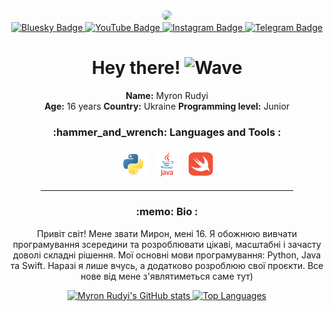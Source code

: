 <div id="header" align="center"> 
    <img src="https://media.giphy.com/media/JIX9t2j0ZTN9S/giphy.gif" width="100" style="border-radius: 50%;"/>

<div id="badges">
    <a href="https://bsky.app/profile/rudyimyron.bsky.social" target="_blank">
        <img src="https://img.shields.io/badge/Bluesky-1E90FF?style=for-the-badge&logo=bluesky&logoColor=white" alt="Bluesky Badge"/>
    </a>
    <a href="https://www.youtube.com/@myronrudyi" target="_blank">
        <img src="https://img.shields.io/badge/YouTube-red?style=for-the-badge&logo=youtube&logoColor=white" alt="YouTube Badge"/>
    </a>
    <a href="https://www.instagram.com/myronrudyi/" target="_blank">
        <img src="https://img.shields.io/badge/Instagram-purple?style=for-the-badge&logo=instagram&logoColor=white" alt="Instagram Badge"/>
    </a>
    <a href="https://t.me/mcodeee" target="_blank">
        <img src="https://img.shields.io/badge/Telegram-blue?style=for-the-badge&logo=telegram&logoColor=white" alt="Telegram Badge"/>
    </a>
</div>

<h1>
    Hey there!
    <img src="https://media.giphy.com/media/hvRJCLFzcasrR4ia7z/giphy.gif" width="30px" alt="Wave"/>
</h1>

**Name:** Myron Rudyi  
**Age:** 16 years
**Country:** Ukraine
**Programming level:** Junior

<h3>:hammer_and_wrench: Languages and Tools :</h3>
<div>
    <img src="https://github.com/devicons/devicon/blob/master/icons/python/python-original.svg" title="Python" alt="Python" width="40" height="40" style="margin: 5px;"/>
    <img src="https://github.com/devicons/devicon/blob/master/icons/java/java-original-wordmark.svg" title="Java" alt="Java" width="40" height="40" style="margin: 5px;"/>
    <img src="https://github.com/devicons/devicon/blob/master/icons/swift/swift-original.svg" title="Swift" alt="Swift" width="40" height="40" style="margin: 5px;"/>
</div>

<hr style="width:80%;text-align:center;">

<h3>:memo: Bio :</h3>
<p>
    Привіт світ! Мене звати Мирон, мені 16. Я обожнюю вивчати програмування зсередини та розроблювати цікаві, масштабні і зачасту доволі складні рішення. Мої основні мови програмування: Python, Java та Swift. Наразі я лише вчусь, а додатково розроблюю свої проєкти. Все нове від мене з'являтиметься саме тут)
</p>

<div id="profile">
    <a href="https://github.com/myronrudyi" target="_blank">
        <img src="https://github-readme-stats.vercel.app/api?username=myronrudyi&show_icons=true&theme=radical" alt="Myron Rudyi's GitHub stats"/>
    </a>
    <a href="https://github.com/myronrudyi" target="_blank">
        <img src="https://github-readme-stats.vercel.app/api/top-langs/?username=myronrudyi&layout=donut-vertical" alt="Top Languages"/>
    </a>
</div>
